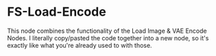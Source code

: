 # FS-Load-Encode
This node combines the functionality of the Load Image &amp; VAE Encode Nodes. I literally copy/pasted the code together into a new node, so it's exactly like what you're already used to with those.
